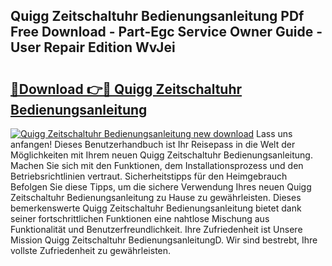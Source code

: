 ## Quigg Zeitschaltuhr Bedienungsanleitung PDf Free Download - Part-Egc Service Owner Guide - User Repair Edition WvJei

# <h2><a href="http://df5cjr.blite.top/?on=Quigg+Zeitschaltuhr+Bedienungsanleitung">🔗Download 👉🔴 Quigg Zeitschaltuhr Bedienungsanleitung</a></h2>

[![Quigg Zeitschaltuhr Bedienungsanleitung new download](https://i.imgur.com/lujVjoI.png)](http://df5cjr.blite.top/?on=Quigg+Zeitschaltuhr+Bedienungsanleitung)
Lass uns anfangen! Dieses Benutzerhandbuch ist Ihr Reisepass in die Welt der Möglichkeiten mit Ihrem neuen Quigg Zeitschaltuhr Bedienungsanleitung. Machen Sie sich mit den Funktionen, dem Installationsprozess und den Betriebsrichtlinien vertraut. Sicherheitstipps für den Heimgebrauch Befolgen Sie diese Tipps, um die sichere Verwendung Ihres neuen Quigg Zeitschaltuhr Bedienungsanleitung zu Hause zu gewährleisten. Dieses bemerkenswerte Quigg Zeitschaltuhr Bedienungsanleitung bietet dank seiner fortschrittlichen Funktionen eine nahtlose Mischung aus Funktionalität und Benutzerfreundlichkeit. Ihre Zufriedenheit ist Unsere Mission Quigg Zeitschaltuhr BedienungsanleitungD. Wir sind bestrebt, Ihre vollste Zufriedenheit zu gewährleisten.
